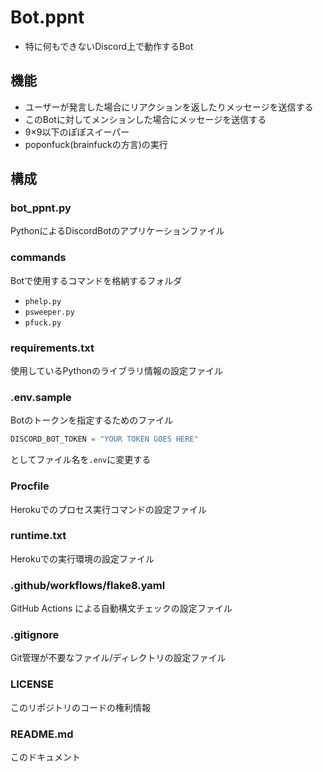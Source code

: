 # Bot.ppnt
- 特に何もできないDiscord上で動作するBot

## 機能
- ユーザーが発言した場合にリアクションを返したりメッセージを送信する
- このBotに対してメンションした場合にメッセージを送信する
- 9×9以下のぽぽスイーパー
- poponfuck(brainfuckの方言)の実行


## 構成

### bot_ppnt.py
PythonによるDiscordBotのアプリケーションファイル

### commands
Botで使用するコマンドを格納するフォルダ
- `phelp.py`
- `psweeper.py`
- `pfuck.py`

### requirements.txt
使用しているPythonのライブラリ情報の設定ファイル

### .env.sample
Botのトークンを指定するためのファイル

```Python
DISCORD_BOT_TOKEN = "YOUR TOKEN GOES HERE"
```

としてファイル名を`.env`に変更する

### Procfile
Herokuでのプロセス実行コマンドの設定ファイル

### runtime.txt
Herokuでの実行環境の設定ファイル

### .github/workflows/flake8.yaml
GitHub Actions による自動構文チェックの設定ファイル

### .gitignore
Git管理が不要なファイル/ディレクトリの設定ファイル

### LICENSE
このリポジトリのコードの権利情報

### README.md
このドキュメント
